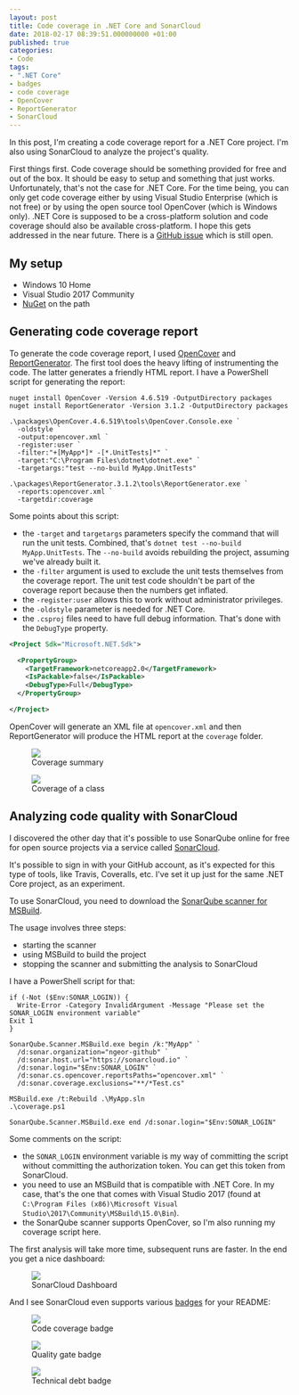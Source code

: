 ```yaml
---
layout: post
title: Code coverage in .NET Core and SonarCloud
date: 2018-02-17 08:39:51.000000000 +01:00
published: true
categories:
- Code
tags:
- ".NET Core"
- badges
- code coverage
- OpenCover
- ReportGenerator
- SonarCloud
---
```


In this post, I'm creating a code coverage report for a .NET Core project. I'm also using SonarCloud to analyze the project's quality.

<!--more-->

First things first. Code coverage should be something provided for free and out of the box. It should be easy to setup and something that just works. Unfortunately, that's not the case for .NET Core. For the time being, you can only get code coverage either by using Visual Studio Enterprise (which is not free) or by using the open source tool OpenCover (which is Windows only). .NET Core is supposed to be a cross-platform solution and code coverage should also be available cross-platform. I hope this gets addressed in the near future. There is a <a href="https://github.com/Microsoft/vstest/issues/981">GitHub issue</a> which is still open.
<h2>My setup</h2>
<ul>
<li>Windows 10 Home</li>
<li>Visual Studio 2017 Community</li>
<li><a href="https://www.nuget.org/downloads">NuGet</a> on the path</li>
</ul>
<h2>Generating code coverage report</h2>

To generate the code coverage report, I used <a href="https://github.com/OpenCover/opencover">OpenCover</a> and <a href="https://github.com/danielpalme/ReportGenerator">ReportGenerator</a>. The first tool does the heavy lifting of instrumenting the code. The latter generates a friendly HTML report. I have a PowerShell script for generating the report:

```
nuget install OpenCover -Version 4.6.519 -OutputDirectory packages
nuget install ReportGenerator -Version 3.1.2 -OutputDirectory packages

.\packages\OpenCover.4.6.519\tools\OpenCover.Console.exe `
  -oldstyle `
  -output:opencover.xml `
  -register:user `
  -filter:"+[MyApp*]* -[*.UnitTests]*" `
  -target:"C:\Program Files\dotnet\dotnet.exe" `
  -targetargs:"test --no-build MyApp.UnitTests"

.\packages\ReportGenerator.3.1.2\tools\ReportGenerator.exe `
  -reports:opencover.xml `
  -targetdir:coverage
```

Some points about this script:
<ul>
<li>the <code>-target</code> and <code>targetargs</code> parameters specify the command that will run the unit tests. Combined, that's <code>dotnet test --no-build MyApp.UnitTests</code>. The <code>--no-build</code> avoids rebuilding the project, assuming we've already built it.</li>
<li>the <code>-filter</code> argument is used to exclude the unit tests themselves from the coverage report. The unit test code shouldn't be part of the coverage report because then the numbers get inflated.</li>
<li>the <code>-register:user</code> allows this to work without administrator privileges.</li>
<li>the <code>-oldstyle</code> parameter is needed for .NET Core.</li>
<li>the <code>.csproj</code> files need to have full debug information. That's done with the <code>DebugType</code> property.</li>
</ul>

```xml
<Project Sdk="Microsoft.NET.Sdk">

  <PropertyGroup>
    <TargetFramework>netcoreapp2.0</TargetFramework>
    <IsPackable>false</IsPackable>
    <DebugType>Full</DebugType>
  </PropertyGroup>

</Project>
```

OpenCover will generate an XML file at <code>opencover.xml</code> and then ReportGenerator will produce the HTML report at the <code>coverage</code> folder.

<figure><img src="{{ site.baseurl }}/assets/2018/coverage-report.png" /><figcaption>Coverage summary</figcaption></figure>

<figure><img src="{{ site.baseurl }}/assets/2018/coverage-class.png" /><figcaption>Coverage of a class</figcaption></figure>
<h2>Analyzing code quality with SonarCloud</h2>

I discovered the other day that it's possible to use SonarQube online for free for open source projects via a service called <a href="https://about.sonarcloud.io/">SonarCloud</a>.

It's possible to sign in with your GitHub account, as it's expected for this type of tools, like Travis, Coveralls, etc. I've set it up just for the same .NET Core project, as an experiment.

To use SonarCloud, you need to download the <a href="https://docs.sonarqube.org/display/SCAN/Scanning+on+Windows">SonarQube scanner for MSBuild</a>.

The usage involves three steps:
<ul>
<li>starting the scanner</li>
<li>using MSBuild to build the project</li>
<li>stopping the scanner and submitting the analysis to SonarCloud</li>
</ul>

I have a PowerShell script for that:

```
if (-Not ($Env:SONAR_LOGIN)) {
  Write-Error -Category InvalidArgument -Message "Please set the SONAR_LOGIN environment variable"
Exit 1
}

SonarQube.Scanner.MSBuild.exe begin /k:"MyApp" `
  /d:sonar.organization="ngeor-github" `
  /d:sonar.host.url="https://sonarcloud.io" `
  /d:sonar.login="$Env:SONAR_LOGIN" `
  /d:sonar.cs.opencover.reportsPaths="opencover.xml" `
  /d:sonar.coverage.exclusions="**/*Test.cs"

MSBuild.exe /t:Rebuild .\MyApp.sln
.\coverage.ps1

SonarQube.Scanner.MSBuild.exe end /d:sonar.login="$Env:SONAR_LOGIN"
```

Some comments on the script:
<ul>
<li>the <code>SONAR_LOGIN</code> environment variable is my way of committing the script without committing the authorization token. You can get this token from SonarCloud.</li>
<li>you need to use an MSBuild that is compatible with .NET Core. In my case, that's the one that comes with Visual Studio 2017 (found at <code>C:\Program Files (x86)\Microsoft Visual Studio\2017\Community\MSBuild\15.0\Bin</code>).</li>
<li>the SonarQube scanner supports OpenCover, so I'm also running my coverage script here.</li>
</ul>

The first analysis will take more time, subsequent runs are faster. In the end you get a nice dashboard:

<figure><img src="{{ site.baseurl }}/assets/2018/sonarcloud-dashboard.png" /><figcaption>SonarCloud Dashboard</figcaption></figure>

And I see SonarCloud even supports various <a href="{{ site.baseurl }}/2016/03/05/github-badges.html">badges</a> for your README:

<figure>
  <img src="{{ site.baseurl }}/assets/2018/badge-coverage.png" />
  <figcaption>Code coverage badge</figcaption>
</figure>

<figure>
  <img src="{{ site.baseurl }}/assets/2018/badge-quality-gate.png" />
  <figcaption>Quality gate badge</figcaption>
</figure>

<figure>
  <img src="{{ site.baseurl }}/assets/2018/badge-technical-debt.png" />
  <figcaption>Technical debt badge</figcaption>
</figure>

